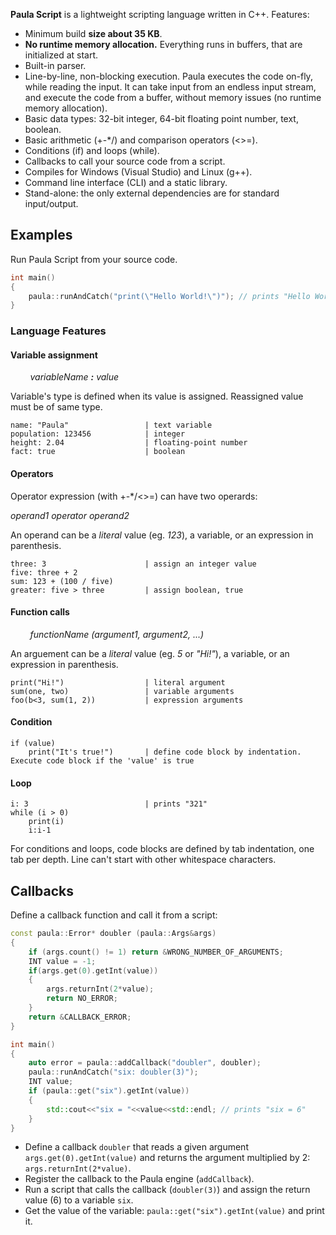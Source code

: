 **Paula Script** is a lightweight scripting language written in C++. Features:
 - Minimum build **size about 35 KB**.
 - **No runtime memory allocation.** Everything runs in buffers, that are initialized at start.
 - Built-in parser.
 - Line-by-line, non-blocking execution. Paula executes the code on-fly, while reading the input.
   It can take input from an endless input stream, and execute the code from a buffer, without memory issues (no runtime memory allocation).
 - Basic data types: 32-bit integer, 64-bit floating point number, text, boolean.
 - Basic arithmetic (+-*/) and comparison operators (<>=).
 - Conditions (if) and loops (while).
 - Callbacks to call your source code from a script.
 - Compiles for Windows (Visual Studio) and Linux (g++).
 - Command line interface (CLI) and a static library.
 - Stand-alone: the only external dependencies are for standard input/output.

## Examples
Run Paula Script from your source code. 
```cpp
int main()
{
	paula::runAndCatch("print(\"Hello World!\")"); // prints "Hello World!"
}
```

### Language Features

#### Variable assignment

&nbsp;&nbsp;&nbsp;&nbsp;&nbsp;&nbsp;&nbsp;&nbsp;_variableName **:** value_<p>
Variable's type is defined when its value is assigned. Reassigned value must be of same type.
```
name: "Paula"                 | text variable
population: 123456            | integer
height: 2.04                  | floating-point number
fact: true                    | boolean
```
#### Operators
Operator expression (with +-*/<>=) can have two operards:<p>
_operand1 operator operand2_<p>
An operand can be a _literal_ value (eg. _123_), a variable, or an expression in parenthesis.
```
three: 3                      | assign an integer value
five: three + 2
sum: 123 + (100 / five)
greater: five > three         | assign boolean, true
```
#### Function calls
&nbsp;&nbsp;&nbsp;&nbsp;&nbsp;&nbsp;&nbsp;&nbsp;_functionName (argument1, argument2, ...)_<p>
An arguement can be a _literal_ value (eg. _5_ or _"Hi!"_), a variable, or an expression in parenthesis.
```
print("Hi!")                  | literal argument
sum(one, two)                 | variable arguments
foo(b<3, sum(1, 2))           | expression arguments
```
#### Condition
```
if (value)
    print("It's true!")       | define code block by indentation. Execute code block if the 'value' is true
```
#### Loop
```
i: 3                          | prints "321"
while (i > 0)
    print(i)
    i:i-1
```
For conditions and loops, code blocks are defined by tab indentation, one tab per depth.
Line can't start with other whitespace characters.
## Callbacks
Define a callback function and call it from a script:
```cpp
const paula::Error* doubler (paula::Args&args)
{
	if (args.count() != 1) return &WRONG_NUMBER_OF_ARGUMENTS;
	INT value = -1;
	if(args.get(0).getInt(value))
	{
		args.returnInt(2*value);
		return NO_ERROR;
	}
	return &CALLBACK_ERROR;
}

int main()
{
	auto error = paula::addCallback("doubler", doubler);
	paula::runAndCatch("six: doubler(3)");
	INT value;
	if (paula::get("six").getInt(value))
	{
		std::cout<<"six = "<<value<<std::endl; // prints "six = 6"
	}
}

```
 - Define a callback ``doubler`` that reads a given argument ``args.get(0).getInt(value)`` and returns the argument multiplied by 2: ``args.returnInt(2*value)``.
 - Register the callback to the Paula engine (``addCallback``).
 - Run a script that calls the callback (``doubler(3)``) and assign the return value (6) to a variable ``six``.
 - Get the value of the variable: ``paula::get("six").getInt(value)`` and print it.
